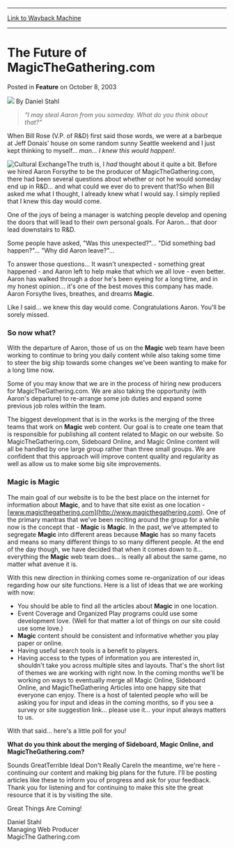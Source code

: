 
---
[Link to Wayback Machine](https://web.archive.org/web/20210429030720/https://magic.wizards.com/en/articles/archive/feature/future-magicthegatheringcom-2003-10-08)

[_metadata_:author]:- "Daniel Stahl"
[_metadata_:description]:- "`I may steal Aaron from you someday. What do you think about that?` When Bill Rose (V.P. of R&D) first said those words, we were at a barbeque at Jeff Donais' house on some random sunny Seattle weekend and I just kept thinking to myself... man... I knew this would happen!.The truth is, I had thought about it quite a bit. Before we hired Aaron Forsythe to be the producer of"
[_metadata_:generator]:- "Drupal 7 (http://drupal.org)"
[_metadata_:publish_date]:- "2003-10-08"
[_metadata_:title]:- "The Future of MagicTheGathering.com"
[_metadata_:wayback_capture_timestamp]:- "2021-04-29 03:07:20+00:00"
[_metadata_:wayback_raw_url]:- "https://web.archive.org/web/20210429030720id_/https://magic.wizards.com/en/articles/archive/feature/future-magicthegatheringcom-2003-10-08"
[_metadata_:wayback_url]:- "https://magic.wizards.com/en/articles/archive/feature/future-magicthegatheringcom-2003-10-08"
---


The Future of MagicTheGathering.com
===================================



 Posted in **Feature**
 on October 8, 2003 






![](https://media.magic.wizards.com/styles/auth_small/public/generic-avatar-150_296.png)
By Daniel Stahl












> *"I may steal Aaron from you someday. What do you think about that?"* 

When Bill Rose (V.P. of R&D) first said those words, we were at a barbeque at Jeff Donais' house on some random sunny Seattle weekend and I just kept thinking to myself... *man... I knew this would happen!*.

![Cultural Exchange](http://gatherer.wizards.com/Handlers/Image.ashx?type=card&name=Cultural+Exchange)The truth is, I *had* thought about it quite a bit. Before we hired Aaron Forsythe to be the producer of MagicTheGathering.com, there had been several questions about whether or not he would someday end up in R&D... and what could we ever do to prevent that?So when Bill asked me what I thought, I already knew what I would say. I simply replied that I knew this day would come.

One of the joys of being a manager is watching people develop and opening the doors that will lead to their own personal goals. For Aaron... that door lead downstairs to R&D. 

Some people have asked, "Was this unexpected?"... "Did something bad happen?"... "Why did Aaron leave?"...

To answer those questions... It wasn't unexpected - something great happened - and Aaron left to help make that which we all love - even better. Aaron has walked through a door he's been eyeing for a long time, and in my honest opinion... it's one of the best moves this company has made. Aaron Forsythe lives, breathes, and dreams **Magic**.

Like I said... we knew this day would come. Congratulations Aaron. You'll be sorely missed.

### So now what?

With the departure of Aaron, those of us on the **Magic** web team have been working to continue to bring you daily content while also taking some time to steer the big ship towards some changes we've been wanting to make for a long time now.

Some of you may know that we are in the process of hiring new producers for MagicTheGathering.com. We are also taking the opportunity (with Aaron's departure) to re-arrange some job duties and expand some previous job roles within the team. 

The biggest development that is in the works is the merging of the three teams that work on **Magic** web content. Our goal is to create one team that is responsible for publishing all content related to Magic on our website. So MagicTheGathering.com, Sideboard Online, and Magic Online content will all be handled by one large group rather than three small groups. We are confident that this approach will improve content quality and regularity as well as allow us to make some big site improvements. 

### Magic is Magic

The main goal of our website is to be the best place on the internet for information about **Magic**, and to have that site exist as one location - [www.magicthegathering.com](http://www.magicthegathering.com). One of the primary mantras that we've been reciting around the group for a while now is the concept that - **Magic** is **Magic**. In the past, we've attempted to segregate **Magic** into different areas because **Magic** has so many facets and means so many different things to so many different people. At the end of the day though, we have decided that when it comes down to it... everything the **Magic** web team does... is really all about the same game, no matter what avenue it is.

With this new direction in thinking comes some re-organization of our ideas regarding how our site functions. Here is a list of ideas that we are working with now:

- You should be able to find all the articles about **Magic** in one location.
- Event Coverage and Organized Play programs could use some development love. (Well for that matter a lot of things on our site could use some love.)
- **Magic** content should be consistent and informative whether you play paper or online.
- Having useful search tools is a benefit to players.
- Having access to the types of information you are interested in, shouldn't take you across multiple sites and layouts.
That's the short list of themes we are working with right now. In the coming months we'll be working on ways to eventually merge all Magic Online, Sideboard Online, and MagicTheGathering Articles into one happy site that everyone can enjoy. There is a host of talented people who will be asking you for input and ideas in the coming months, so if you see a survey or site suggestion link... please use it... your input always matters to us.

With that said... here's a little poll for you!

**What do you think about the merging of Sideboard, Magic Online, and MagicTheGathering.com?**

Sounds GreatTerrible IdeaI Don't Really CareIn the meantime, we're here - continuing our content and making big plans for the future. I'll be posting articles like these to inform you of progress and ask for your feedback. Thank you for listening and for continuing to make this site the great resource that it is by visiting the site.

Great Things Are Coming!

Daniel Stahl  
 Managing Web Producer  
 MagicThe Gathering.com







